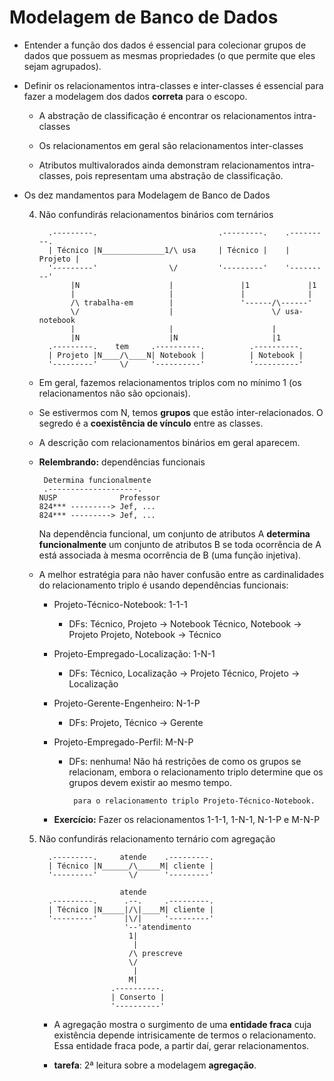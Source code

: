 Modelagem de Banco de Dados
============================

- Entender a função dos dados é essencial para colecionar grupos de dados que
  possuem as mesmas propriedades (o que permite que eles sejam agrupados).

- Definir os relacionamentos intra-classes e inter-classes é essencial para
  fazer a modelagem dos dados **correta** para o escopo.
  - A abstração de classificação é encontrar os relacionamentos intra-classes
  - Os relacionamentos em geral são relacionamentos inter-classes

  - Atributos multivalorados ainda demonstram relacionamentos intra-classes,
    pois representam uma abstração de classificação.

- Os dez mandamentos para Modelagem de Banco de Dados

   4. Não confundirás relacionamentos binários com ternários
      ```
        .---------.                           .---------.    .---------.
        | Técnico |N______________1/\ usa     | Técnico |    | Projeto |
        '---------'                \/         '---------'    '---------'
             |N                    |               |1             |1
             |                     |               |              |
             /\ trabalha-em        |               '------/\------'
             \/                    |                      \/ usa-notebook
             |                     |                      |
             |N                    |N                     |1
        .---------.    tem     .----------.          .----------.
        | Projeto |N____/\____N| Notebook |          | Notebook |
        '---------'     \/     '----------'          '----------'

    - Em geral, fazemos relacionamentos triplos com no mínimo 1 (os
      relacionamentos não são opcionais).
    - Se estivermos com N, temos **grupos** que estão inter-relacionados.
      O segredo é a **coexistência de vínculo** entre as classes.
    - A descrição com relacionamentos binários em geral aparecem.

    - **Relembrando:** dependências funcionais
      ```
       Determina funcionalmente
       .--------------------.
      NUSP              Professor
      824*** ---------> Jef, ...
      824*** ---------> Jef, ...
      ```
      Na dependência funcional, um conjunto de atributos A **determina
      funcionalmente** um conjunto de atributos B se toda ocorrência
      de A está associada à mesma ocorrência de B (uma função injetiva).

    - A melhor estratégia para não haver confusão entre as cardinalidades
      do relacionamento triplo é usando dependências funcionais:

      - Projeto-Técnico-Notebook: 1-1-1
        - DFs: Técnico, Projeto -> Notebook
               Técnico, Notebook -> Projeto
               Projeto, Notebook -> Técnico

      - Projeto-Empregado-Localização: 1-N-1
        - DFs: Técnico, Localização -> Projeto
               Técnico, Projeto -> Localização

      - Projeto-Gerente-Engenheiro: N-1-P
        - DFs: Projeto, Técnico -> Gerente

      - Projeto-Empregado-Perfil: M-N-P
        - DFs: nenhuma! Não há restrições de como os grupos se relacionam,
               embora o relacionamento triplo determine que os grupos devem
               existir ao mesmo tempo.

               para o relacionamento triplo Projeto-Técnico-Notebook.
      - **Exercício:** Fazer os relacionamentos 1-1-1, 1-N-1, N-1-P e M-N-P

   5. Não confundirás relacionamento ternário com agregação
      ```
        .---------.     atende    .---------.
        | Técnico |N______/\_____M| cliente |
        '---------'       \/      '---------'

                        atende 
        .---------.      .--.     .---------.
        | Técnico |N_____|/\|____M| cliente |
        '---------'      |\/|     '---------'
                         '--'atendimento
                          1|
                           |
                          /\ prescreve
                          \/
                           |
                          M|
                      .----------.
                      | Conserto |
                      '----------'
      ```

      - A agregação mostra o surgimento de uma **entidade fraca** cuja
        existência depende intrisicamente de termos o relacionamento. Essa
        entidade fraca pode, a partir daí, gerar relacionamentos.

      - **tarefa**: 2ª leitura sobre a modelagem **agregação**.
